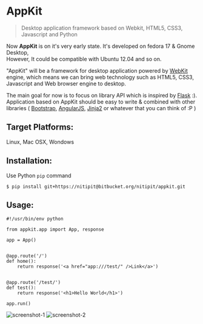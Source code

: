 # AppKit
> Desktop application framework based on Webkit, HTML5, CSS3, Javascript and Python

Now __AppKit__ is on it's very early state. It's developed on fedora 17 & Gnome Desktop,  
However, It could be compatible with Ubuntu 12.04 and so on.

"AppKit" will be a framework for desktop application powered by [WebKit](http://www.webkit.org/) engine, which means we can bring web technology such as HTML5, CSS3, Javascript and Web browser engine to desktop.

The main goal for now is to focus on library API which is inspired by [Flask](http://flask.pocoo.org/) :). Application based on AppKit should be easy to write & combined with other libraries ( [Bootstrap](http://twitter.github.com/bootstrap/), [AngularJS](http://angularjs.org/), [Jinja2](http://jinja.pocoo.org/docs/) or whatever that you can think of :P )

## Target Platforms:
Linux, Mac OSX, Wondows

## Installation:
Use Python `pip` command
```
$ pip install git+https://nitipit@bitbucket.org/nitipit/appkit.git
```

## Usage:
```
#!/usr/bin/env python

from appkit.app import App, response

app = App()


@app.route('/')
def home():
    return response('<a href="app:///test/" />Link</a>')


@app.route('/test/')
def test():
    return response('<h1>Hello World</h1>')

app.run()
```

![screenshot-1](https://raw.github.com/nitipit/appkit/master/doc/1.png)
![screenshot-2](https://raw.github.com/nitipit/appkit/master/doc/2.png)